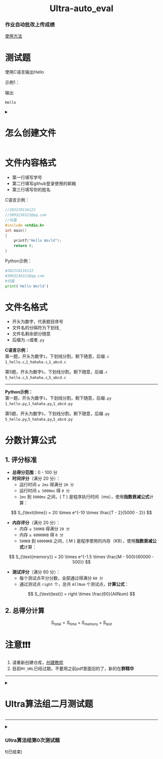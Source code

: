 <h1 align="center">Ultra-auto_eval</h1>
<h3>作业自动批改上传成绩</h3>
<a href="./use.md">使用方法</a>


# 测试题

使用C语言输出Hello

示例1：

输出   
```sh
Hello
```


<details>
<summary><h1>怎么创建文件</h1></summary>

1.在仓库首页选择`新建文件`

<p align="center">
<img src="https://github.com/NGC2237plus/assets/blob/75ea28d7e1df77c3629c72627a98f7d5c76f23c8/Ultra-auto_eval/img/create1.png" width="800em" alt="图片说明">  
</p>

2.填写文件名（包括后缀，且文件在根目录）

<p align="center">
<img src="https://github.com/NGC2237plus/assets/blob/75ea28d7e1df77c3629c72627a98f7d5c76f23c8/Ultra-auto_eval/img/create2.png" width="800em" alt="图片说明">  
</p>

</details>

# 文件内容格式
- 第一行填写学号  
- 第二行填写github登录使用的邮箱
- 第三行填写你的姓名

C语言示例：
```c
//202210116122
//3093236313@qq.com
//何嘉
#include <stdio.h>
int main()
{
    printf("Hello World");
    return 0;
}
```

Python示例：
```python
#202210116122
#3093236313@qq.com
#何嘉
print('Hello World')
```

# 文件名格式
- 开头为数字，代表题目序号
- 文件名的分隔符为下划线`_`
- 文件名剩余部分随意
- 后缀为`.c`或者`.py`

**C语言示例：**   
第一题，开头为数字`1`，下划线分割，剩下随意，后缀`.c`   
`1_hello.c`,`1_hahaha.c`,`1_abcd.c`

第5题，开头为数字`5`，下划线分割，剩下随意，后缀`.c`  
`5_hello.c`,`5_hahaha.c`,`5_abcd.c`

---

**Python示例：**   
第一题，开头为数字`1`，下划线分割，剩下随意，后缀`.py`   
`1_hello.py`,`1_hahaha.py`,`1_abcd.py`

第5题，开头为数字`5`，下划线分割，剩下随意，后缀`.py`  
`5_hello.py`,`5_hahaha.py`,`5_abcd.py`

# 分数计算公式

## 1. 评分标准
- **总得分范围**：0 - 100 分  
- **时间评分**（满分 20 分）：  
  - 运行时间 `≤ 2ms` 得满分 `20 分`
  - 运行时间 `≥ 5000ms` 得 `0 分`
  - `2ms` 到 `5000ms` 之间，\( T \) 是程序执行时间（ms），使用**指数衰减公式**计算：
    
$$
S_{\text{time}} = 20 \times e^{-10 \times \frac{T - 2}{5000 - 2}}
$$ 

- **内存评分**（满分 20 分）：  
  - 内存 `≤ 500KB` 得满分 `20 分`
  - 内存 `≥ 60000KB` 得 `0 分`
  - `500KB` 到 `60000KB` 之间，\( M \) 是程序使用的内存（KB），使用**指数衰减公式**计算：

$$
S_{\text{memory}} = 20 \times e^{-1.5 \times \frac{M - 500}{60000 - 500}}
$$

- **测试评分**（满分 60 分）：  
  - 每个测试点平分分数，全部通过得满分 `60 分`
  - 通过测试点 `right` 个，总共 `AllNum` 个测试点，**计算公式**：
    
$$
S_{\text{test}} = right \times \frac{60}{AllNum}
$$

## 2. 总得分计算
$$
S_{\text{total}} = S_{\text{time}} + S_{\text{memory}} + S_{\text{test}}
$$


# 注意❗❗❗

1. 请重新创建仓库，<a href="./use.md">创建教程</a>
2. 目前`MY_URL`已经过期，不要用之前pdf里面旧的了，新的在**群精华**

---
<details>
<summary><h1>Ultra算法组二月测试题</h1></summary>

1. 使用`python`语言答题
2. 一共5道题目
3. 截止日期`2025/02/28 23:59:59`

---

## 第1题

给你一个字符串`jewels`代表石头中宝石的类型，另有一个字符串`stones`代表你拥有的石头，`stones`中每个字符代表了一种你拥有的石头的类型，你想知道你拥有的石头中有多少是宝石

- 字母区分大小写，因此`a`和`A`是不同类型的石头。
- 1 <= `jewels.length`, `stones.length` <= 50
- `jewels`和`stones`仅由英文字母组成
- `jewels`中的所有字符都是**唯一**的
- 输入格式(以`,`为分隔符)：`jewels`,`stones`
- 输出格式：`num`

示例1：

输入   
```sh
aA,aAAbbbb
```   
输出   
```sh
3
```

> 解答：宝石类型为`a`和`A`，`aAAbbbb`中宝石一共有3个

示例2：

输入   
```sh
Ultra,ultra
```   
输出   
```sh
4
```

> 解答：宝石类型为`Ultra`，`ultra`中字母`u`大小写不一样，所以宝石一共有4个

---

## 第2题

给你一个下标从 `0` 开始的整数数组 `nums` ，其中 `nums[i]` 是 `0` 到 `9` 之间（包含 `0` 和 `9`）的一个数字

`nums` 的**三角和**是执行以下操作以后最后剩下元素的值：

- `nums` 初始包含 `n` 个元素。如果 `n == 1` ，终止操作。否则，创建一个新的下标从 `0` 开始的长度为 `n - 1` 的整数数组 `newNums`
  
- 对于满足 `0 <= i < n - 1` 的下标 `i` ，`newNums[i]` 赋值为 `(nums[i] + nums[i+1]) % 10` ，`%` 表示取余运算。将 `newNums` 替换数组 `nums`

- 重复上面整个过程，直到终止操作

- 返回 `nums` 的三角和。
  
- `1 <= nums.length <= 1000`
  
- `0 <= nums[i] <= 9`
  
示例1：

输入   
```sh
1,2,3,4,5
```   
输出   
```sh
8
```
![三角和](./2.png)

> 解答：如上面图片所示

示例2：

输入   
```sh
4
```   
输出   
```sh
4
```

> 解答：1个元素，终止操作

---

## 第3题

按照国际象棋的规则，皇后可以攻击与之处在同一行或同一列或同一斜线上的棋子

`n` 皇后问题研究的是如何将 `n` 个皇后放置在 `n×n` 的棋盘上，并且使皇后彼此之间不能相互攻击

给你一个整数 `n` ，返回所有不同的 `n` 皇后问题的解决方案

每一种解法包含一个不同的 `n` 皇后问题 的棋子放置方案，该方案中 'Q' 和 '.' 分别代表了皇后和空位

`1 <= n <= 9`

示例1：

输入   
```sh
4
```   
输出   
```sh
[[".Q..","...Q","Q...","..Q."],["..Q.","Q...","...Q",".Q.."]]
```

![皇后](./3.png)

> 解答：如上面图片所示

示例2：

输入   
```sh
1
```   
输出   
```sh
[["Q"]]
```

> 解答：略

---

## 第4题

银行内部的防盗安全装置已经激活。给你一个下标从 `0` 开始的二进制字符串数组 `bank` ，表示银行的平面图，这是一个大小为 `m x n` 的二维矩阵，每行是一个字符串，行之间用`,`分隔。 `bank[i]` 表示第 `i` 行的设备分布，由若干 `0` 和若干 `1` 组成。`0` 表示单元格是空的，而 `1` 表示单元格有一个安全设备

对任意两个安全设备而言，如果同时满足下面两个条件，则二者之间存在一个激光束：

1. 两个设备位于两个**不同行**：`r1` 和 `r2` ，其中 `r1` < `r2`
2. 满足 `r1 < i < r2` 的所有行 `i` ，都没有安全设备

激光束是独立的，也就是说，一个激光束既不会干扰另一个激光束，也不会与另一个激光束合并成一束

- 返回银行中激光束的总数量
- `m == bank.length`
- `n == bank[i].length`
- `1 <= m, n <= 500`
- `bank[i][j] 为 0 或 1`

示例1：

输入   
```sh
"011001","000000","010100","001000"
```   
输出   
```sh
8
```

![银行](./4.png)

> 解答：在下面每组设备对之间，存在一条激光束。总共是 8 条激光束：
> * bank[0][1] -- bank[2][1]
> * bank[0][1] -- bank[2][3]
> * bank[0][2] -- bank[2][1]
> * bank[0][2] -- bank[2][3]
> * bank[0][5] -- bank[2][1]
> * bank[0][5] -- bank[2][3]
> * bank[2][1] -- bank[3][2]
> * bank[2][3] -- bank[3][2]
> 
> 注意，第 0 行和第 3 行上的设备之间不存在激光束。
> 这是因为第 2 行存在安全设备，这不满足第 2 个条件。

示例2：

输入   
```sh
"000","111","000"
```   
输出   
```sh
0
```

> 解答：不存在两个位于不同行的设备

---

## 第5题

给你一个 `m x n` 的二维整数数组 `board` ，它表示一个国际象棋棋盘，其中 `board[i][j]` 表示格子 `(i, j)` 的价值

处于**同一行**或者**同一列**车会互相攻击。你需要在棋盘上放三个车，确保它们两两之间都无法互相攻击

请你返回满足上述条件下，三个车所在格子值之和**最大**为多少

- `3 <= m == board.length <= 100`
- `3 <= n == board[i].length <= 100`
- `-109 <= board[i][j] <= 109`
- 输入行内用`,`分隔，行之间用`/`分隔

示例1：

输入   
```sh
-3,1,1,1/-3,1,-3,1/-3,2,1,1
```   
输出   
```sh
4
```

![象棋](./5.png)

> 解答：我们可以将车分别放在格子 (0, 2) ，(1, 3) 和 (2, 1) 处，价值之和为 1 + 1 + 2 = 4

示例2：

输入   
```sh
1,1,1/1,1,1/1,1,1
```   
输出   
```sh
3
```

> 解答：我们可以将车分别放在格子 (0, 2) ，(1, 1) 和 (2, 0) 处，价值之和为 1 + 1 + 1 = 3


</details>

---

<details>
<summary><h3>Ultra算法组第0次测试题</h3>❗(已结束)</summary>

编写C语言程序，输入一个数，输出这个数的阶乘   
截止日期`2024/11/09 23:00:00`   
示例：   
输入   
```sh
5
```   
输出   
```sh
120
```

</details>
